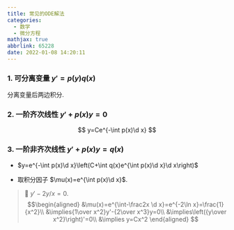 ```yaml
---
title: 常见的ODE解法
categories:
  - 数学
  - 微分方程
mathjax: true
abbrlink: 65228
date: 2022-01-08 14:20:11
---
```

### 1. 可分离变量 $y'=p(y)q(x)$

分离变量后两边积分.

### 2. 一阶齐次线性 $y'+p(x)y=0$

$$
y=Ce^{-\int p(x)\d x}
$$

### 3. 一阶非齐次线性 $y'+p(x)y=q(x)$
- $y=e^{-\int p(x)\d x}\left(C+\int q(x)e^{\int p(x)\d x}\d x\right)$

- 取积分因子 $\mu(x)=e^{\int p(x)\d x}$.

> 🌰    $y'-2y/x=0$.
> $$\begin{aligned}
    &\mu(x)=e^{\int-\frac2x \d x}=e^{-2\ln x}=\frac{1}{x^2}\\
    &\implies{1\over x^2}y'-{2\over x^3}y=0\\
    &\implies\left({y\over x^2}\right)'=0\\
    &\implies y=Cx^2
\end{aligned}
$$